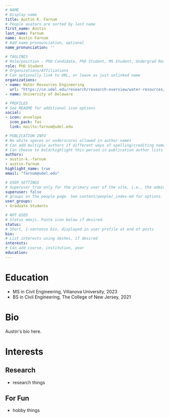 ```yaml
---
# NAME
# Display name
title: Austin K. Farnum
# People avatars are sorted by last name
first_name: Austin
last_name: Farnum
name: Austin Farnum
# Add name pronounciation, optional
name_pronunciation: ''

# TAGLINES
# Role/position - PhD Candidate, PhD Student, MS Student, Undergrad Researcher, etc.
role: PhD Student
# Organizations/Affiliations
# Can optionally link to URL, or leave as just unlinked name
organizations:
- name: Water Resources Engineering
  url: "https://ce.udel.edu/research/research-overview/water-resources/"
- name: University of Delaware

# PROFILES
# See README for additional icon options
social:
- icon: envelope
  icon_pack: fas
  link: mailto:farnum@udel.edu

# PUBLICATION INFO
# No white spaces or underscores allowed in author names
# Can add multiple authors if different ways of spelling/crediting name
# Can choose to bold/highlight this person in publication author lists
authors:
- austin-k.-farnum
- austin-farnum
highlight_name: true
email: "farnum@udel.edu"

# USER SETTINGS
# Superuser true only for the primary user of the site, i.e., the admin.
superuser: false
# groups on the people page. See content/people/_index.md for options.
user_groups:
- Graduate Students

# NOT USED
# Status emoji. Paste icon below if desired.
status:
# Short, 1-sentence bio, displayed in user profile at end of posts
bio:
# List interests using dashes, if desired
interests:
# Can add course, institution, year
education:
---
```

# Education
- MS in Civil Engineering, Villanova University, 2023
- BS in Civil Engineering, The College of New Jersey, 2021

# Bio
Austin's bio here.

# Interests
## Research 
- research things

## For Fun
- hobby things